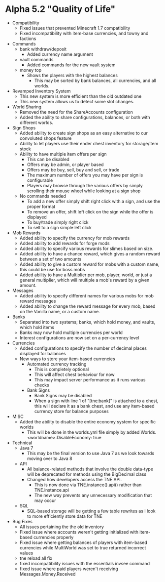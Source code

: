 Alpha 5.2 "Quality of Life"
=============================
- Compatibility
  - Fixed issues that prevented Minecraft 1.7 compatibility
  - Fixed incompatibility with item-base currencies, and towny and factions
- Commands
  - bank withdraw/deposit
    - Added currency name argument
  - vault commands
    - Added commands for the new vault system
  - money top
    - Shows the players with the highest balances
      - This may be sorted by bank balances, all currencies, and all worlds.
- Revamped Inventory System
  - This new system is more efficient than the old outdated one
  - This new system allows us to detect some slot changes.
- World Sharing
  - Removed the need for the ShareAccounts configuration
  - Added the ability to share configurations, balances, or both with different worlds.
- Sign Shops
  - Added ability to create sign shops as an easy alternative to our convoluted shops feature
  - Ability to let players use their ender chest inventory for storage/item stock
  - Ability to have multiple item offers per sign
    - This can be disabled
    - Offers may be admin, or player based
    - Offers may be buy, sell, buy and sell, or trade
    - The maximum number of offers you may have per sign is configurable
    - Players may browse through the various offers by simply scrolling their mouse wheel while looking at a sign shop
  - No commands needed
    - To add a new offer simply shift right click with a sign, and use the proper format
    - To remove an offer, shift left click on the sign while the offer is displayed
    - To buy/trade simply right click
    - To sell to a sign simple left click
- Mob Rewards
  - Added ability to specify the currency for mob rewards
  - Added ability to add rewards for forge mods
  - Added ability to specify various rewards for slimes based on size.
  - Added ability to have a chance reward, which gives a random reward between a set of two amounts
  - Added ability to give a custom reward for mobs with a custom name, this could be use for boss mobs
  - Added ability to have a Multiplier per mob, player, world, or just a general multiplier, which will multiple a mob's reward by a given amount.
- Messages
  - Added ability to specify different names for various mobs for mob reward messages
  - Added ability to change the reward message for every mob, based on the Vanilla name, or a custom name.
- Banks
  - Separated into two systems; banks, which hold money, and vaults, which hold items
  - Banks may now hold multiple currencies per world
  - Interest configurations are now set on a per-currency level
- Currencies
  - Added configurations to specify the number of decimal places displayed for balances 
  - New ways to store your item-based currencies
    - Automated currency tracking
      - This is completely optional
      - This will affect chest behaviour for now
      - This may impact server performance as it runs various checks
    - Bank Signs
      - Bank Signs may be disabled
      - When a sign with line 1 of "[tne:bank]" is attached to a chest, this will declare it as a bank chest, and use any item-based currency store for balance purposes
- MISC
  - Added the ability to disable the entire economy system for specific worlds
    - This will be done in the worlds.yml file simply by added Worlds.\<worldname\>.DisableEconomy: true
- Technical
  - Java 7
    - This may be the final version to use Java 7 as we look towards moving over to Java 8
  - API
    - All balance-related methods that involve the double data-type will be deprecated for methods using the BigDecimal class
    - Changed how developers access the TNE API.
      - This is now done via TNE.instance().api() rather than TNE.instance.api
      - The new way prevents any unnecessary modification that may occur
  - SQL
    - SQL-based storage will be getting a few table rewrites as I look to more efficiently store data for TNE
- Bug Fixes
  - All issues pertaining the the old inventory
  - Fixed issue where accounts weren't getting initialized with item-based currencies properly
  - Fixed issue where getting balances of players with item-based currencies while MultiWorld was set to true returned incorrect values
  - tne reload all fix
  - fixed incompatibility issues with the essentials invsee command
  - fixed issue where paid players weren't receiving Messages.Money.Received